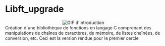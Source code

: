# Libft_upgrade

<div align="center">
  <img src="https://media0.giphy.com/media/xT77Y1T0zY1gR5qe5O/giphy.gif?cid=ecf05e47vjahqk88gmfhaq04vvf4yjpy404amtzpxckt0t8f&ep=v1_gifs_search&rid=giphy.gif&ct=g" alt="GIF d'introduction">
</div>
Création d'une bibliothèque de fonctions en langage C comprenant des manipulations de chaînes de caractères, de mémoire, de listes chaînées, de conversion, etc.
Ceci est la version rendue pour le premier cercle
